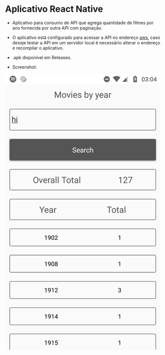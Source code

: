 # Aplicativo React Native

  - Aplicativo para consumo de API que agrega quantidade de filmes por ano
  fornecida por outra API com paginação.

  - O aplicativo está configurado para acessar a API no endereço [aws](http://moviesbyyear.us-east-2.elasticbeanstalk.com), caso deseje testar a API em um servidor local é necessário alterar o endereço e recompilar o aplicativo.

  - .apk disponível em Releases.

  - Screenshot:

  ![Screenshot](screenshot.png)